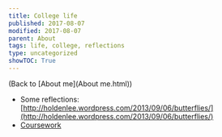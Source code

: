 ```yaml
---
title: College life
published: 2017-08-07
modified: 2017-08-07
parent: About
tags: life, college, reflections
type: uncategorized
showTOC: True
---
```




(Back to [About me](About me.html))

+ Some reflections: [http://holdenlee.wordpress.com/2013/09/06/butterflies/](http://holdenlee.wordpress.com/2013/09/06/butterflies/)
+ [Coursework](Coursework.html)



